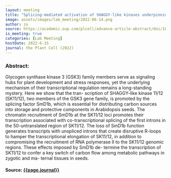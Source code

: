 ```yaml
---
layout: meeting
title: "Splicing-mediated activation of SHAGGY-like kinases underpinning carbon partitioning in Arabidopsis seeds"
image: assets/images/lab_meeting/2022-06-14.png
author: zx
source: https://academic.oup.com/plcell/advance-article-abstract/doi/10.1093/plcell/koac110/6569842?redirectedFrom=fulltext
is_meeting: true
categories: [Lab Meeting]
hostDate: 2022-6-15
journal: the Plant Cell (2022)
---
```

### Abstract:
Glycogen synthase kinase 3 (GSK3) family members serve as signaling hubs for plant development and stress responses, yet the underlying mechanism of their transcriptional regulation remains a long-standing mystery. Here we show that the tran- scription of SHAGGY-like kinase 11/12 (SK11/12), two members of the GSK3 gene family, is promoted by the splicing factor SmD1b, which is essential for distributing carbon sources into storage and protective components in Arabidopsis seeds. The chromatin recruitment of SmD1b at the SK11/12 loci promotes their transcription associated with co-transcriptional splicing of the first introns in the 50-untranslated region of SK11/12. The loss of SmD1b function generates transcripts with unspliced introns that create disruptive R-loops to hamper the transcriptional elongation of SK11/12, in addition to compromising the recruitment of RNA polymerase II to the SK11/12 genomic regions. These effects imposed by SmD1b de- termine the transcription of SK11/12 to confer a key switch of carbon flow among metabolic pathways in zygotic and ma- ternal tissues in seeds.

#### Source: [{{page.journal}}]({{page.source}})
